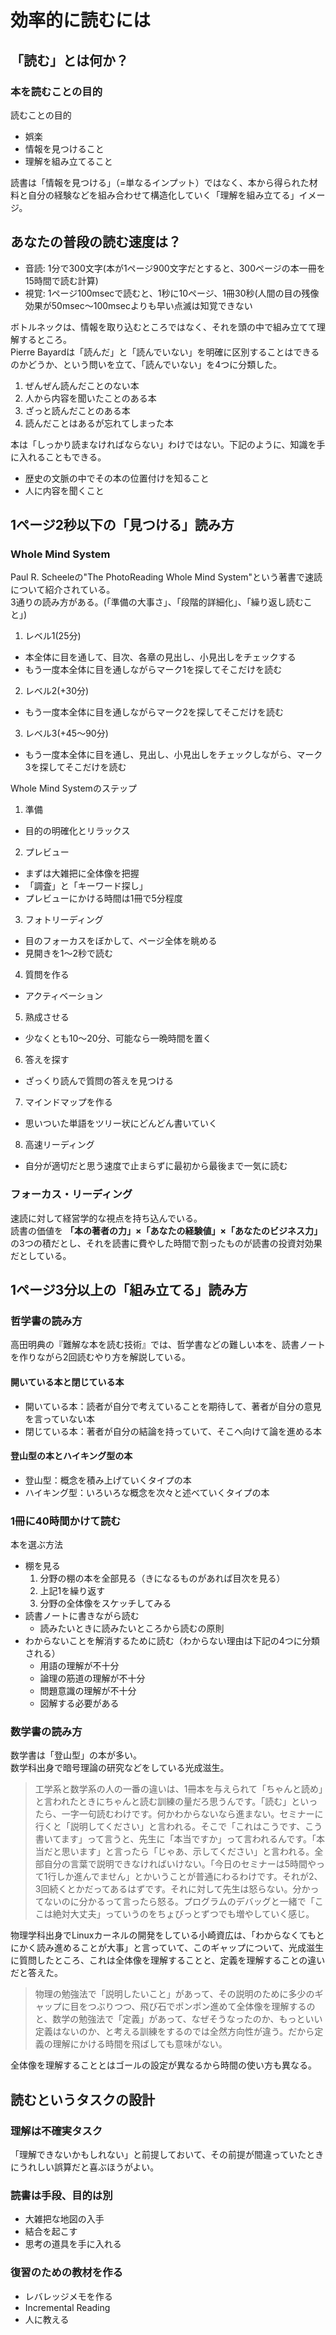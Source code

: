 # 効率的に読むには

## 「読む」とは何か？
### 本を読むことの目的
読むことの目的
- 娯楽
- 情報を見つけること
- 理解を組み立てること

読書は「情報を見つける」（=単なるインプット）ではなく、本から得られた材料と自分の経験などを組み合わせて構造化していく「理解を組み立てる」イメージ。

## あなたの普段の読む速度は？
- 音読: 1分で300文字(本が1ページ900文字だとすると、300ページの本一冊を15時間で読む計算)
- 視覚: 1ページ100msecで読むと、1秒に10ページ、1冊30秒(人間の目の残像効果が50msec〜100msecよりも早い点滅は知覚できない

ボトルネックは、情報を取り込むところではなく、それを頭の中で組み立てて理解するところ。  
Pierre Bayardは「読んだ」と「読んでいない」を明確に区別することはできるのかどうか、という問いを立て、「読んでいない」を4つに分類した。
1. ぜんぜん読んだことのない本
2. 人から内容を聞いたことのある本
3. ざっと読んだことのある本
4. 読んだことはあるが忘れてしまった本

本は「しっかり読まなければならない」わけではない。下記のように、知識を手に入れることもできる。
- 歴史の文脈の中でその本の位置付けを知ること
- 人に内容を聞くこと

## 1ページ2秒以下の「見つける」読み方
### Whole Mind System
Paul R. Scheeleの"The PhotoReading Whole Mind System"という著書で速読について紹介されている。  
3通りの読み方がある。(「準備の大事さ」、「段階的詳細化」、「繰り返し読むこと」)
1. レベル1(25分)
  - 本全体に目を通して、目次、各章の見出し、小見出しをチェックする
  - もう一度本全体に目を通しながらマーク1を探してそこだけを読む
2. レベル2(+30分)
  - もう一度本全体に目を通しながらマーク2を探してそこだけを読む
3. レベル3(+45〜90分)
  - もう一度本全体に目を通し、見出し、小見出しをチェックしながら、マーク3を探してそこだけを読む

Whole Mind Systemのステップ
1. 準備
  - 目的の明確化とリラックス
2. プレビュー
  - まずは大雑把に全体像を把握
  - 「調査」と「キーワード探し」
  - プレビューにかける時間は1冊で5分程度
3. フォトリーディング
  - 目のフォーカスをぼかして、ページ全体を眺める
  - 見開きを1〜2秒で読む
4. 質問を作る
  - アクティベーション
5. 熟成させる
  - 少なくとも10〜20分、可能なら一晩時間を置く
6. 答えを探す
  - ざっくり読んで質問の答えを見つける
7. マインドマップを作る
  - 思いついた単語をツリー状にどんどん書いていく
8. 高速リーディング
  - 自分が適切だと思う速度で止まらずに最初から最後まで一気に読む

### フォーカス・リーディング
速読に対して経営学的な視点を持ち込んでいる。  
読書の価値を **「本の著者の力」×「あなたの経験値」×「あなたのビジネス力」** の3つの積だとし、それを読書に費やした時間で割ったものが読書の投資対効果だとしている。


## 1ページ3分以上の「組み立てる」読み方
### 哲学書の読み方
高田明典の『難解な本を読む技術』では、哲学書などの難しい本を、読書ノートを作りながら2回読むやり方を解説している。  

#### 開いている本と閉じている本
- 開いている本：読者が自分で考えていることを期待して、著者が自分の意見を言っていない本
- 閉じている本：著者が自分の結論を持っていて、そこへ向けて論を進める本

#### 登山型の本とハイキング型の本
- 登山型：概念を積み上げていくタイプの本
- ハイキング型：いろいろな概念を次々と述べていくタイプの本

### 1冊に40時間かけて読む
本を選ぶ方法
- 棚を見る
  1. 分野の棚の本を全部見る（きになるものがあれば目次を見る）
  2. 上記1を繰り返す
  3. 分野の全体像をスケッチしてみる
- 読書ノートに書きながら読む
  - 読みたいときに読みたいところから読むの原則
- わからないことを解消するために読む（わからない理由は下記の4つに分類される）
  - 用語の理解が不十分
  - 論理の筋道の理解が不十分
  - 問題意識の理解が不十分
  - 図解する必要がある

### 数学書の読み方
数学書は「登山型」の本が多い。  
数学科出身で暗号理論の研究などをしている光成滋生。
> 工学系と数学系の人の一番の違いは、1冊本を与えられて「ちゃんと読め」と言われたときにちゃんと読む訓練の量だろ思うんです。「読む」といったら、一字一句読むわけです。何かわからないなら進まない。セミナーに行くと「説明してください」と言われる。そこで「これはこうです、こう書いてます」って言うと、先生に「本当ですか」って言われるんです。「本当だと思います」と言ったら「じゃあ、示してください」と言われる。全部自分の言葉で説明できなければいけない。「今日のセミナーは5時間やって1行しか進んでません」とかいうことが普通にわるわけです。それが2、3回続くとかだってあるはずです。それに対して先生は怒らない。分かってないのに分かるって言ったら怒る。プログラムのデバッグと一緒で「ここは絶対大丈夫」っていうのをちょびっとずつでも増やしていく感じ。

物理学科出身でLinuxカーネルの開発をしている小崎資広は、「わからなくてもとにかく読み進めることが大事」と言っていて、このギャップについて、光成滋生に質問したところ、これは全体像を理解することと、定義を理解することの違いだと答えた。
> 物理の勉強法で「説明したいこと」があって、その説明のために多少のギャップに目をつぶりつつ、飛び石でポンポン進めて全体像を理解するのと、数学の勉強法で「定義」があって、なぜそうなったのか、もっといい定義はないのか、と考える訓練をするのでは全然方向性が違う。だから定義の理解にかける時間を飛ばしても意味がない。

全体像を理解することとはゴールの設定が異なるから時間の使い方も異なる。

## 読むというタスクの設計
### 理解は不確実タスク
「理解できないかもしれない」と前提しておいて、その前提が間違っていたときにうれしい誤算だと喜ぶほうがよい。

### 読書は手段、目的は別
- 大雑把な地図の入手
- 結合を起こす
- 思考の道具を手に入れる

### 復習のための教材を作る
- レバレッジメモを作る
- Incremental Reading
- 人に教える
